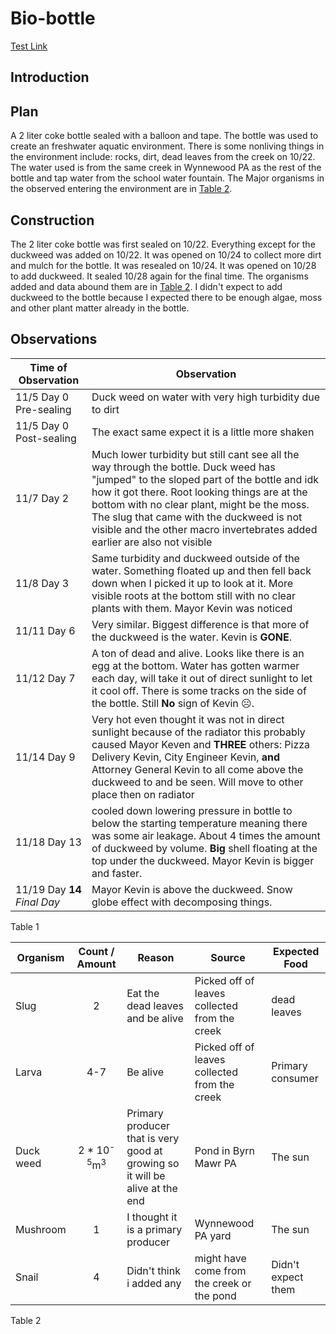 # Bio-bottle
[Test Link](#T1)
## Introduction

## Plan

A 2 liter coke bottle sealed with a balloon and tape. The bottle was used to create an freshwater aquatic environment. There is some nonliving things in the environment include: rocks, dirt, dead leaves from the creek on 10/22. The water used is from the same creek in Wynnewood PA as the rest of the bottle and tap water from the school water fountain. The Major organisms in the observed entering the environment are in [Table 2](#T2).

## Construction

The 2 liter coke bottle was first sealed on 10/22. Everything except for the duckweed was added on 10/22. It was opened on 10/24 to collect more dirt and mulch for the bottle. It was resealed on 10/24. It was opened on 10/28 to add duckweed. It sealed 10/28 again for the final time. The organisms added and data abound them are in [Table 2](#T2). I didn't expect to add duckweed to the bottle because I expected there to be enough algae, moss and other plant matter already in the bottle.

## Observations

| <a name="T1">  Time of Observation | Observation </a> |
| -- | -- |
| 11/5 Day 0 Pre-sealing | Duck weed on water with very high turbidity due to dirt |
| 11/5 Day 0 Post-sealing | The exact same expect it is a little more shaken |
| 11/7 Day 2 | Much lower turbidity but still cant see all the way through the bottle. Duck weed has "jumped" to the sloped part of the bottle and idk how it got there. Root looking things are at the bottom with no clear plant, might be the moss. The slug that came with the duckweed is not visible and the other macro invertebrates added earlier are also not visible|
| 11/8 Day 3 | Same turbidity and duckweed outside of the water. Something floated up and then fell back down when I picked it up to look at it. More visible roots at the bottom still with no clear plants with them. Mayor Kevin was noticed|
| 11/11 Day 6 | Very similar. Biggest difference is that more of the duckweed is the water. Kevin is **GONE**.|
| 11/12 Day 7 | A ton of dead and alive. Looks like there is an egg at the bottom. Water has gotten warmer each day, will take it out of direct sunlight to let it cool off. There is some tracks on the side of the bottle. Still **No** sign of Kevin ☹. |
| 11/14 Day 9 | Very hot even thought it was not in direct sunlight because of the radiator this probably caused Mayor Keven and **THREE** others: Pizza Delivery Kevin, City Engineer Kevin, **and** Attorney General Kevin to all come above the duckweed to and be seen. Will move to other place then on radiator|
| 11/18 Day 13 | cooled down lowering pressure in bottle to below the starting temperature meaning there was some air leakage. About 4 times the amount of duckweed by volume. **Big** shell floating at the top under the duckweed. Mayor Kevin is bigger and faster. |
| 11/19 Day **14** *Final Day* | Mayor Kevin is above the duckweed. Snow globe effect with decomposing things. |

Table 1

| <a name="T2"> Organism | Count / Amount | Reason | Source | Expected Food </a>|
| -- | :--: | -- | -- | -- |
| Slug | 2 | Eat the dead leaves and be alive | Picked off of leaves collected from the creek | dead leaves|
| Larva | 4-7 | Be alive| Picked off of leaves collected from the creek | Primary consumer |
| Duck weed | 2 * 10<sup>-5</sup>m<sup>3</sup> | Primary producer that is very good at growing so it will be alive at the end | Pond in Byrn Mawr PA | The sun |
| Mushroom | 1 | I thought it is a primary producer | Wynnewood PA yard | The sun |
| Snail | 4 | Didn't think i added any | might have come from the creek or the pond | Didn't expect them |

Table 2

